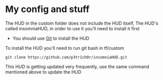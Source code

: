 # My config and stuff

The HUD in the custom folder does not include the HUD itself, The HUD's called insomniaHUD, in order to use it you'll need to install it first

- You should use [Git](https://git-scm.com/download/win) to install the HUD

To install the HUD you'll need to run git bash in  tf/custom

```git clone https://github.com/p3tr1ch0r/insomniaHUD.git```

This HUD is getting updated very frequently, use the same command mentioned above to update the HUD

